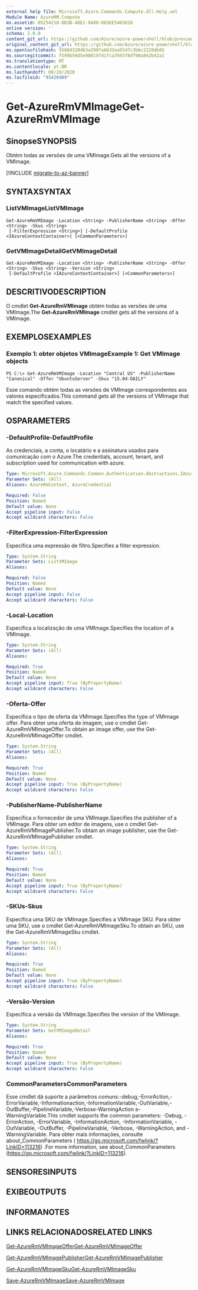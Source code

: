 ```yaml
---
external help file: Microsoft.Azure.Commands.Compute.dll-Help.xml
Module Name: AzureRM.Compute
ms.assetid: D5254218-8B3B-4DE2-9480-D65EE5483018
online version: ''
schema: 2.0.0
content_git_url: https://github.com/Azure/azure-powershell/blob/preview/src/ResourceManager/Compute/Stack/Commands.Compute/help/Get-AzureRmVMImage.md
original_content_git_url: https://github.com/Azure/azure-powershell/blob/preview/src/ResourceManager/Compute/Stack/Commands.Compute/help/Get-AzureRmVMImage.md
ms.openlocfilehash: 5588d320d63a298fab632ea55d7c3b6c2220db85
ms.sourcegitcommit: f599b50d5e980197d1fca769378df90a842b42a1
ms.translationtype: MT
ms.contentlocale: pt-BR
ms.lasthandoff: 08/20/2020
ms.locfileid: "93426989"
---
```

# <span data-ttu-id="547cb-101">Get-AzureRmVMImage</span><span class="sxs-lookup"><span data-stu-id="547cb-101">Get-AzureRmVMImage</span></span>

## <span data-ttu-id="547cb-102">Sinopse</span><span class="sxs-lookup"><span data-stu-id="547cb-102">SYNOPSIS</span></span>
<span data-ttu-id="547cb-103">Obtém todas as versões de uma VMImage.</span><span class="sxs-lookup"><span data-stu-id="547cb-103">Gets all the versions of a VMImage.</span></span>

[!INCLUDE [migrate-to-az-banner](../../includes/migrate-to-az-banner.md)]

## <span data-ttu-id="547cb-104">SYNTAX</span><span class="sxs-lookup"><span data-stu-id="547cb-104">SYNTAX</span></span>

### <span data-ttu-id="547cb-105">ListVMImage</span><span class="sxs-lookup"><span data-stu-id="547cb-105">ListVMImage</span></span>
```
Get-AzureRmVMImage -Location <String> -PublisherName <String> -Offer <String> -Skus <String>
 [-FilterExpression <String>] [-DefaultProfile <IAzureContextContainer>] [<CommonParameters>]
```

### <span data-ttu-id="547cb-106">GetVMImageDetail</span><span class="sxs-lookup"><span data-stu-id="547cb-106">GetVMImageDetail</span></span>
```
Get-AzureRmVMImage -Location <String> -PublisherName <String> -Offer <String> -Skus <String> -Version <String>
 [-DefaultProfile <IAzureContextContainer>] [<CommonParameters>]
```

## <span data-ttu-id="547cb-107">DESCRITIVO</span><span class="sxs-lookup"><span data-stu-id="547cb-107">DESCRIPTION</span></span>
<span data-ttu-id="547cb-108">O cmdlet **Get-AzureRmVMImage** obtém todas as versões de uma VMImage.</span><span class="sxs-lookup"><span data-stu-id="547cb-108">The **Get-AzureRmVMImage** cmdlet gets all the versions of a VMImage.</span></span>

## <span data-ttu-id="547cb-109">EXEMPLOS</span><span class="sxs-lookup"><span data-stu-id="547cb-109">EXAMPLES</span></span>

### <span data-ttu-id="547cb-110">Exemplo 1: obter objetos VMImage</span><span class="sxs-lookup"><span data-stu-id="547cb-110">Example 1: Get VMImage objects</span></span>
```
PS C:\> Get-AzureRmVMImage -Location "Central US" -PublisherName "Canonical" -Offer "UbuntuServer" -Skus "15.04-DAILY"
```

<span data-ttu-id="547cb-111">Esse comando obtém todas as versões de VMImage correspondentes aos valores especificados.</span><span class="sxs-lookup"><span data-stu-id="547cb-111">This command gets all the versions of VMImage that match the specified values.</span></span>

## <span data-ttu-id="547cb-112">OS</span><span class="sxs-lookup"><span data-stu-id="547cb-112">PARAMETERS</span></span>

### <span data-ttu-id="547cb-113">-DefaultProfile</span><span class="sxs-lookup"><span data-stu-id="547cb-113">-DefaultProfile</span></span>
<span data-ttu-id="547cb-114">As credenciais, a conta, o locatário e a assinatura usados para comunicação com o Azure.</span><span class="sxs-lookup"><span data-stu-id="547cb-114">The credentials, account, tenant, and subscription used for communication with azure.</span></span>

```yaml
Type: Microsoft.Azure.Commands.Common.Authentication.Abstractions.IAzureContextContainer
Parameter Sets: (All)
Aliases: AzureRmContext, AzureCredential

Required: False
Position: Named
Default value: None
Accept pipeline input: False
Accept wildcard characters: False
```

### <span data-ttu-id="547cb-115">-FilterExpression</span><span class="sxs-lookup"><span data-stu-id="547cb-115">-FilterExpression</span></span>
<span data-ttu-id="547cb-116">Especifica uma expressão de filtro.</span><span class="sxs-lookup"><span data-stu-id="547cb-116">Specifies a filter expression.</span></span>

```yaml
Type: System.String
Parameter Sets: ListVMImage
Aliases: 

Required: False
Position: Named
Default value: None
Accept pipeline input: False
Accept wildcard characters: False
```

### <span data-ttu-id="547cb-117">-Local</span><span class="sxs-lookup"><span data-stu-id="547cb-117">-Location</span></span>
<span data-ttu-id="547cb-118">Especifica a localização de uma VMImage.</span><span class="sxs-lookup"><span data-stu-id="547cb-118">Specifies the location of a VMImage.</span></span>

```yaml
Type: System.String
Parameter Sets: (All)
Aliases: 

Required: True
Position: Named
Default value: None
Accept pipeline input: True (ByPropertyName)
Accept wildcard characters: False
```

### <span data-ttu-id="547cb-119">-Oferta</span><span class="sxs-lookup"><span data-stu-id="547cb-119">-Offer</span></span>
<span data-ttu-id="547cb-120">Especifica o tipo de oferta da VMImage.</span><span class="sxs-lookup"><span data-stu-id="547cb-120">Specifies the type of VMImage offer.</span></span>
<span data-ttu-id="547cb-121">Para obter uma oferta de imagem, use o cmdlet Get-AzureRmVMImageOffer.</span><span class="sxs-lookup"><span data-stu-id="547cb-121">To obtain an image offer, use the Get-AzureRmVMImageOffer cmdlet.</span></span>

```yaml
Type: System.String
Parameter Sets: (All)
Aliases: 

Required: True
Position: Named
Default value: None
Accept pipeline input: True (ByPropertyName)
Accept wildcard characters: False
```

### <span data-ttu-id="547cb-122">-PublisherName</span><span class="sxs-lookup"><span data-stu-id="547cb-122">-PublisherName</span></span>
<span data-ttu-id="547cb-123">Especifica o fornecedor de uma VMImage.</span><span class="sxs-lookup"><span data-stu-id="547cb-123">Specifies the publisher of a VMImage.</span></span>
<span data-ttu-id="547cb-124">Para obter um editor de imagens, use o cmdlet Get-AzureRmVMImagePublisher.</span><span class="sxs-lookup"><span data-stu-id="547cb-124">To obtain an image publisher, use the Get-AzureRmVMImagePublisher cmdlet.</span></span>

```yaml
Type: System.String
Parameter Sets: (All)
Aliases: 

Required: True
Position: Named
Default value: None
Accept pipeline input: True (ByPropertyName)
Accept wildcard characters: False
```

### <span data-ttu-id="547cb-125">-SKUs</span><span class="sxs-lookup"><span data-stu-id="547cb-125">-Skus</span></span>
<span data-ttu-id="547cb-126">Especifica uma SKU de VMImage.</span><span class="sxs-lookup"><span data-stu-id="547cb-126">Specifies a VMImage SKU.</span></span>
<span data-ttu-id="547cb-127">Para obter uma SKU, use o cmdlet Get-AzureRmVMImageSku.</span><span class="sxs-lookup"><span data-stu-id="547cb-127">To obtain an SKU, use the Get-AzureRmVMImageSku cmdlet.</span></span>

```yaml
Type: System.String
Parameter Sets: (All)
Aliases: 

Required: True
Position: Named
Default value: None
Accept pipeline input: True (ByPropertyName)
Accept wildcard characters: False
```

### <span data-ttu-id="547cb-128">-Versão</span><span class="sxs-lookup"><span data-stu-id="547cb-128">-Version</span></span>
<span data-ttu-id="547cb-129">Especifica a versão da VMImage.</span><span class="sxs-lookup"><span data-stu-id="547cb-129">Specifies the version of the VMImage.</span></span>

```yaml
Type: System.String
Parameter Sets: GetVMImageDetail
Aliases: 

Required: True
Position: Named
Default value: None
Accept pipeline input: True (ByPropertyName)
Accept wildcard characters: False
```

### <span data-ttu-id="547cb-130">CommonParameters</span><span class="sxs-lookup"><span data-stu-id="547cb-130">CommonParameters</span></span>
<span data-ttu-id="547cb-131">Esse cmdlet dá suporte a parâmetros comuns:-debug,-ErrorAction,-ErrorVariable,-Informationaction,-InformationVariable,-OutVariable,-OutBuffer,-PipelineVariable,-Verbose-WarningAction e-WarningVariable.</span><span class="sxs-lookup"><span data-stu-id="547cb-131">This cmdlet supports the common parameters: -Debug, -ErrorAction, -ErrorVariable, -InformationAction, -InformationVariable, -OutVariable, -OutBuffer, -PipelineVariable, -Verbose, -WarningAction, and -WarningVariable.</span></span> <span data-ttu-id="547cb-132">Para obter mais informações, consulte about_CommonParameters ( https://go.microsoft.com/fwlink/?LinkID=113216) .</span><span class="sxs-lookup"><span data-stu-id="547cb-132">For more information, see about_CommonParameters (https://go.microsoft.com/fwlink/?LinkID=113216).</span></span>

## <span data-ttu-id="547cb-133">SENSORES</span><span class="sxs-lookup"><span data-stu-id="547cb-133">INPUTS</span></span>

## <span data-ttu-id="547cb-134">EXIBE</span><span class="sxs-lookup"><span data-stu-id="547cb-134">OUTPUTS</span></span>

## <span data-ttu-id="547cb-135">INFORMA</span><span class="sxs-lookup"><span data-stu-id="547cb-135">NOTES</span></span>

## <span data-ttu-id="547cb-136">LINKS RELACIONADOS</span><span class="sxs-lookup"><span data-stu-id="547cb-136">RELATED LINKS</span></span>

[<span data-ttu-id="547cb-137">Get-AzureRmVMImageOffer</span><span class="sxs-lookup"><span data-stu-id="547cb-137">Get-AzureRmVMImageOffer</span></span>](./Get-AzureRmVMImageOffer.md)

[<span data-ttu-id="547cb-138">Get-AzureRmVMImagePublisher</span><span class="sxs-lookup"><span data-stu-id="547cb-138">Get-AzureRmVMImagePublisher</span></span>](./Get-AzureRmVMImagePublisher.md)

[<span data-ttu-id="547cb-139">Get-AzureRmVMImageSku</span><span class="sxs-lookup"><span data-stu-id="547cb-139">Get-AzureRmVMImageSku</span></span>](./Get-AzureRmVMImageSku.md)

[<span data-ttu-id="547cb-140">Save-AzureRmVMImage</span><span class="sxs-lookup"><span data-stu-id="547cb-140">Save-AzureRmVMImage</span></span>](./Save-AzureRmVMImage.md)


